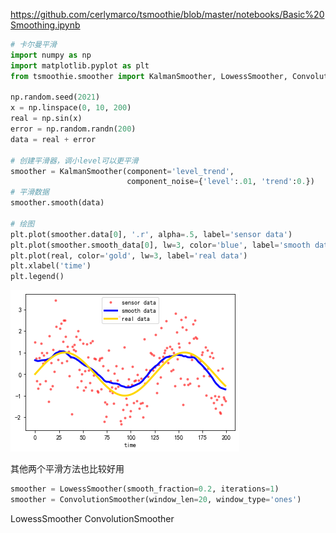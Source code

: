 https://github.com/cerlymarco/tsmoothie/blob/master/notebooks/Basic%20Smoothing.ipynb

```python
# 卡尔曼平滑
import numpy as np
import matplotlib.pyplot as plt
from tsmoothie.smoother import KalmanSmoother, LowessSmoother, ConvolutionSmoother

np.random.seed(2021)
x = np.linspace(0, 10, 200)
real = np.sin(x)
error = np.random.randn(200)
data = real + error

# 创建平滑器，调小level可以更平滑
smoother = KalmanSmoother(component='level_trend', 
                          component_noise={'level':.01, 'trend':0.})
# 平滑数据
smoother.smooth(data)

# 绘图
plt.plot(smoother.data[0], '.r', alpha=.5, label='sensor data')
plt.plot(smoother.smooth_data[0], lw=3, color='blue', label='smooth data')
plt.plot(real, color='gold', lw=3, label='real data')
plt.xlabel('time')
plt.legend()
```

![卡尔曼平滑](img/卡尔曼平滑.png)

其他两个平滑方法也比较好用

```python
smoother = LowessSmoother(smooth_fraction=0.2, iterations=1)
smoother = ConvolutionSmoother(window_len=20, window_type='ones')
```



LowessSmoother
ConvolutionSmoother